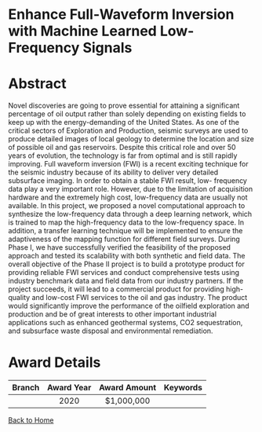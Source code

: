 
Enhance Full-Waveform Inversion with Machine Learned Low-Frequency Signals
==========================================================================

# Abstract


Novel discoveries are going to prove essential for attaining a significant percentage of oil output rather than solely depending on existing fields to keep up with the energy-demanding of the United States. As one of the critical sectors of Exploration and Production, seismic surveys are used to produce detailed images of local geology to determine the location and size of possible oil and gas reservoirs. Despite this critical role and over 50 years of evolution, the technology is far from optimal and is still rapidly improving. Full waveform inversion (FWI) is a recent exciting technique for the seismic industry because of its ability to deliver very detailed subsurface imaging. In order to obtain a stable FWI result, low- frequency data play a very important role. However, due to the limitation of acquisition hardware and the extremely high cost, low-frequency data are usually not available. In this project, we proposed a novel computational approach to synthesize the low-frequency data through a deep learning network, which is trained to map the high-frequency data to the low-frequency space. In addition, a transfer learning technique will be implemented to ensure the adaptiveness of the mapping function for different field surveys. During Phase I, we have successfully verified the feasibility of the proposed approach and tested its scalability with both synthetic and field data. The overall objective of the Phase II project is to build a prototype product for providing reliable FWI services and conduct comprehensive tests using industry benchmark data and field data from our industry partners. If the project succeeds, it will lead to a commercial product for providing high-quality and low-cost FWI services to the oil and gas industry. The product would significantly improve the performance of the oilfield exploration and production and be of great interests to other important industrial applications such as enhanced geothermal systems, CO2 sequestration, and subsurface waste disposal and environmental remediation.  

# Award Details

|Branch|Award Year|Award Amount|Keywords|
| :---: | :---: | :---: | :---: |
||2020|$1,000,000||
  
  


[Back to Home](https://github.com/chrischow/dod_sbir_awards#817)